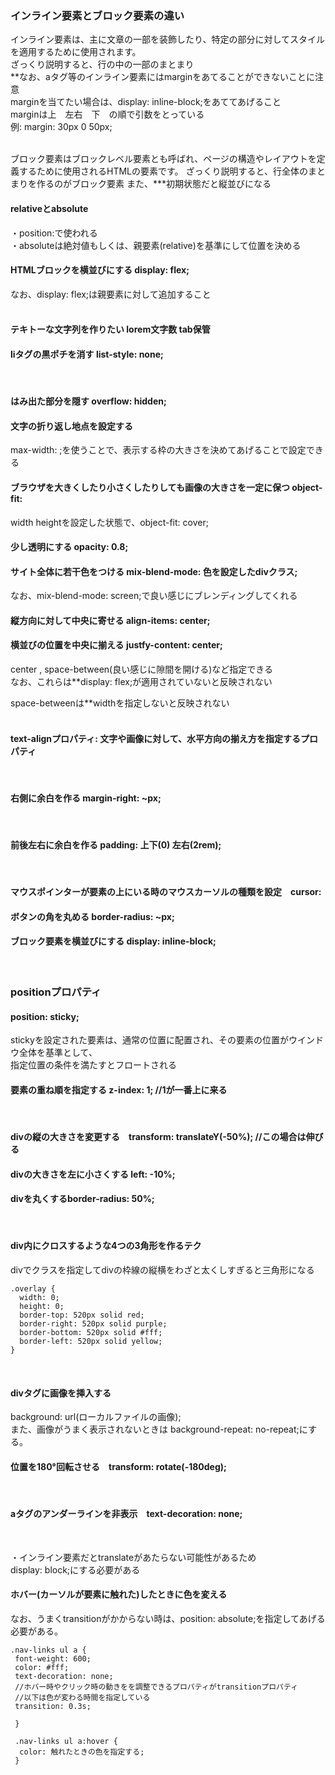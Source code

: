 ### インライン要素とブロック要素の違い  
インライン要素は、主に文章の一部を装飾したり、特定の部分に対してスタイルを適用するために使用されます。  
ざっくり説明すると、行の中の一部のまとまり  
**なお、aタグ等のインライン要素にはmarginをあてることができないことに注意  
marginを当てたい場合は、display: inline-block;をあててあげること  
marginは上　左右　下　の順で引数をとっている  
例: margin: 30px 0 50px;

<br />
ブロック要素はブロックレベル要素とも呼ばれ、ページの構造やレイアウトを定義するために使用されるHTMLの要素です。  
ざっくり説明すると、行全体のまとまりを作るのがブロック要素  
また、***初期状態だと縦並びになる  
<br />  

#### relativeとabsolute  
・position:で使われる  
・absoluteは絶対値もしくは、親要素(relative)を基準にして位置を決める 

#### HTMLブロックを横並びにする display: flex;  
なお、display: flex;は親要素に対して追加すること  
<br />

#### テキトーな文字列を作りたい lorem文字数 tab保管

#### liタグの黒ポチを消す list-style: none;
<br />

#### はみ出た部分を隠す overflow: hidden;

#### 文字の折り返し地点を設定する  
max-width: ;を使うことで、表示する枠の大きさを決めてあげることで設定できる  

#### ブラウザを大きくしたり小さくしたりしても画像の大きさを一定に保つ object-fit:  
width heightを設定した状態で、object-fit: cover;  

#### 少し透明にする opacity: 0.8;

#### サイト全体に若干色をつける mix-blend-mode: 色を設定したdivクラス;  
なお、mix-blend-mode: screen;で良い感じにブレンディングしてくれる  

#### 縦方向に対して中央に寄せる align-items: center;  
#### 横並びの位置を中央に揃える justfy-content: center;  
center , space-between(良い感じに隙間を開ける)など指定できる  
なお、これらは**display: flex;が適用されていないと反映されない

space-betweenは**widthを指定しないと反映されない  
<br />

#### text-alignプロパティ: 文字や画像に対して、水平方向の揃え方を指定するプロパティ  
<br />

#### 右側に余白を作る margin-right: ~px; 
<br />

#### 前後左右に余白を作る padding: 上下(0) 左右(2rem);  
<br />

#### マウスポインターが要素の上にいる時のマウスカーソルの種類を設定　cursor: 

#### ボタンの角を丸める border-radius: ~px;

#### ブロック要素を横並びにする  display: inline-block;
<br />  
  
### positionプロパティ    
#### position: sticky;  
stickyを設定された要素は、通常の位置に配置され、その要素の位置がウインドウ全体を基準として、  
指定位置の条件を満たすとフロートされる
<br />

#### 要素の重ね順を指定する z-index: 1; //1が一番上に来る  
<br />

#### divの縦の大きさを変更する　transform: translateY(-50%); //この場合は伸びる  
#### divの大きさを左に小さくする left: -10%;
#### divを丸くするborder-radius: 50%; 
<br />

#### div内にクロスするような4つの3角形を作るテク  
divでクラスを指定してdivの枠線の縦横をわざと太くしすぎると三角形になる  

```
.overlay {
  width: 0;
  height: 0;
  border-top: 520px solid red;
  border-right: 520px solid purple;
  border-bottom: 520px solid #fff;
  border-left: 520px solid yellow;
}
```

<br />

#### divタグに画像を挿入する  
background: url(ローカルファイルの画像);  
また、画像がうまく表示されないときは
background-repeat: no-repeat;にする。  


#### 位置を180°回転させる　transform: rotate(-180deg);
<br />

#### aタグのアンダーラインを非表示　text-decoration: none;  
<br />

・インライン要素だとtranslateがあたらない可能性があるため  
display: block;にする必要がある  

  
#### ホバー(カーソルが要素に触れた)したときに色を変える  
なお、うまくtransitionがかからない時は、position: absolute;を指定してあげる必要がある。  
```
.nav-links ul a {
 font-weight: 600;
 color: #fff;
 text-decoration: none;
 //ホバー時やクリック時の動きをを調整できるプロパティがtransitionプロパティ
 //以下は色が変わる時間を指定している
 transition: 0.3s;
 
 }
 
 .nav-links ul a:hover {
  color: 触れたときの色を指定する;
 }
```
<br /> 

